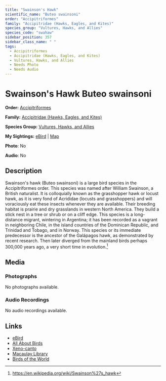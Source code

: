 ```yaml
---
title: "Swainson's Hawk"
scientific_name: "Buteo swainsoni"
order: "Accipitriformes"
family: "Accipitridae (Hawks, Eagles, and Kites)"
species_group: "Vultures, Hawks, and Allies"
species_code: "swahaw"
sidebar_position: 357
sidebar_class_name: " "
tags: 
  - Accipitriformes
  - Accipitridae (Hawks, Eagles, and Kites)
  - Vultures, Hawks, and Allies
  - Needs Photo
  - Needs Audio
---
```


# Swainson's Hawk <span className='sci_name'>Buteo swainsoni</span>

**Order:** [Accipitriformes](/tags/accipitriformes)

**Family:** [Accipitridae (Hawks, Eagles, and Kites)](/tags/accipitridae-hawks-eagles-and-kites)

**Species Group:** [Vultures, Hawks, and Allies](/tags/vultures-hawks-and-allies)

**My Sightings:** [eBird](https://ebird.org/lifelist?r=world&time=life&spp=swahaw) | [Map](/map?species_code=swahaw)

**Photo**: No 

**Audio**: No

## Description
Swainson's hawk (Buteo swainsoni) is a large bird species in the Accipitriformes order. This species was named after William Swainson, a British naturalist. It is colloquially known as the grasshopper hawk or locust hawk, as it is very fond of Acrididae (locusts and grasshoppers) and will voraciously eat these insects whenever they are available.
Their breeding habitat is prairie and dry grasslands in western North America. They build a stick nest in a tree or shrub or on a cliff edge. This species is a long-distance migrant, wintering in Argentina; it has been recorded as a vagrant in neighboring Chile, in the island countries of the Dominican Republic, and Trinidad and Tobago, and in Norway.
This species or its immediate predecessor is the ancestor of the Galápagos hawk, as demonstrated by recent research. Then later diverged from the mainland birds perhaps 300,000 years ago, a very short time in evolution.[^1]

[^1]: https://en.wikipedia.org/wiki/Swainson%27s_hawk

## Media
### Photographs
No photographs available.

### Audio Recordings
No audio recordings available.

## Links
* [eBird](https://ebird.org/species/swahaw) 
* [All About Birds](https://www.allaboutbirds.org/guide/swahaw) 
* [Xeno-canto](https://www.xeno-canto.org/species/buteo-swainsoni) 
* [Macaulay Library](https://search.macaulaylibrary.org/catalog?taxonCode=swahaw&sort=rating_rank_desc)
* [Birds of the World](https://birdsoftheworld.org/bow/species/swahaw)
